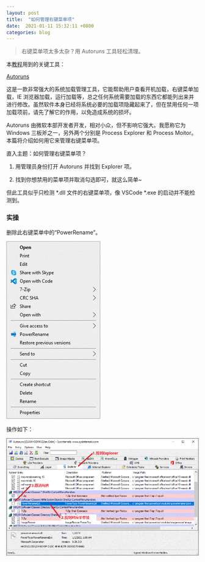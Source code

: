 ```yaml
---
layout: post
title:  "如何管理右键菜单项"
date:  2021-01-11 15:32:11 +0800  
categories: blog
---
```


> 右键菜单项太多太杂？用 Autoruns 工具轻松清理。

本[教程](https://www.howtogeek.com/school/sysinternals-pro/lesson6/)用到的关键工具：

[Autoruns](https://docs.microsoft.com/en-us/sysinternals/downloads/autoruns)

这是一款非常强大的系统加载管理工具，它能帮助用户查看开机加载，右键菜单加载，IE 浏览器加载，运行加载等，总之任何系统需要加载的东西它都能列出来并进行修改。虽然软件本身已经将系统必要的加载项隐藏起来了，但在禁用任何一项加载项前，请先了解它的作用，以免造成系统的损坏。

Autoruns 由微软本部开发者开发，相对小众，但不影响它强大。我愿称它为 Windows 三板斧之一，另外两个分别是 Process Explorer 和 Process Moitor。本篇将介绍如何用它来管理右键菜单项。

直入主题：如何管理右键菜单项？
1. 用管理员身份打开 Autoruns 并找到 Explorer 项。

2. 找到你想禁用的菜单项并取消勾选即可，就这么简单~

但此工具似乎只检测 *.dll 文件的右键菜单项，像 VSCode *.exe 的启动并不能检测到。

### 实操
删除此右键菜单中的“PowerRename”。

![rightClickMenu](/assets/img/manage-right-click-menu/rightClickMenu.gif)

操作如下：

![autoruns](/assets/img/manage-right-click-menu/autoruns.gif)
